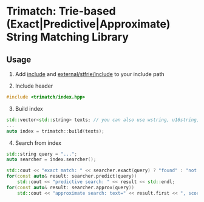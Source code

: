 # Trimatch: Trie-based (Exact|Predictive|Approximate) String Matching Library

## Usage

1. Add [include](include) and [external/stfrie/include](external/sftrie/include) to your include path

2. Include header
```c++
#include <trimatch/index.hpp>
```

3. Build index
```c++
std::vector<std::string> texts; // you can also use wstring, u16string, u32string, etc.
...
auto index = trimatch::build(texts);
```

4. Search from index
```c++
std::string query = "...";
auto searcher = index.searcher();

std::cout << "exact match: " << searcher.exact(query) ? "found" : "not found" << std::endl;
for(const auto& result: searcher.predict(query))
	std::cout << "predictive search: " << result << std::endl;
for(const auto& result: searcher.approx(query))
	std::cout << "approximate search: text=" << result.first << ", score=" << result.second << std::endl;
```
